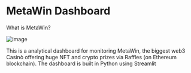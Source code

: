 # MetaWin Dashboard

What is MetaWin?


![image](https://github.com/alessio9567/metawin_streamlit_dash/assets/45591868/32224f9e-ae2b-43e8-90f6-b98fd39dc65d)


This is a analytical dashboard for monitoring MetaWin, the biggest web3 Casinò offering huge NFT and crypto prizes via Raffles (on Ethereum blockchain). 
The dashboard is built in Python using Streamlit
